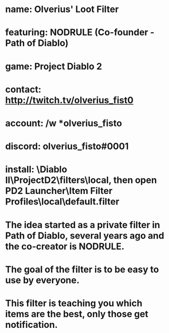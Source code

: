 # name: Olverius' Loot Filter
# featuring: NODRULE (Co-founder - Path of Diablo)
# game: Project Diablo 2
# contact: http://twitch.tv/olverius_fist0
# account: /w *olverius_fisto
# discord: olverius_fisto#0001
# install: \Diablo II\ProjectD2\filters\local, then open PD2 Launcher\Item Filter Profiles\local\default.filter
# The idea started as a private filter in Path of Diablo, several years ago and the co-creator is NODRULE.
# The goal of the filter is to be easy to use by everyone.
# This filter is teaching you which items are the best, only those get notification.
